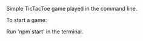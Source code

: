 Simple TicTacToe game played in the command line.

To start a game:

Run 'npm start' in the terminal.
